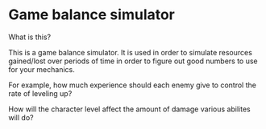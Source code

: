 # Game balance simulator

What is this? 

This is a game balance simulator. It is used in order to simulate resources 
gained/lost over periods of time in order to figure out good numbers to use for
your mechanics. 

For example, how much experience should each enemy give to control the rate of
leveling up?

How will the character level affect the amount of damage various abilites will
do?